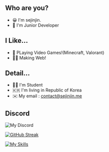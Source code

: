 ## Who are you?
+ 😀 I'm sejinjin.
+ 🏫 I'm Junior Developer

## I Like...

+ 👾 PLaying Video Games!(Minecraft, Valorant)
+ 🧑‍💻 Making Web!

## Detail...

+ 🧑‍🎓 I'm Student
+ 🇰🇷 I'm living in Republic of Korea
+ ✉️ My email : contact@sejinjin.me

## Discord

![My Discord](https://discord-readme-badge.vercel.app/api?id=999625983290265600)

[![GitHub Streak](https://streak-stats.demolab.com?user=sejin0104)](https://git.io/streak-stats)

[![My Skills](https://skillicons.dev/icons?i=aws,azure,bash,nodejs,cloudflare,discordjs,firebase,git,js,linux,mongodb,py,github&theme=dark&perline=5)](https://skillicons.dev)
